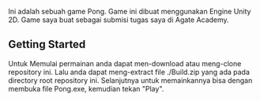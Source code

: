 Ini adalah sebuah game Pong. Game ini dibuat menggunakan Engine Unity 2D. Game saya buat sebagai submisi tugas saya di Agate Academy.

## Getting Started
Untuk Memulai permainan anda dapat men-download atau meng-clone repository ini. Lalu anda dapat meng-extract file ./Build.zip yang ada pada directory root repository ini. Selanjutnya untuk memainkannya bisa dengan membuka file Pong.exe, kemudian tekan "Play".
